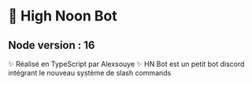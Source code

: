 # 🌿 High Noon Bot
## Node version : 16

✨ Réalisé en TypeScript par Alexsouye ✨
HN Bot est un petit bot discord intégrant le nouveau système de slash commands